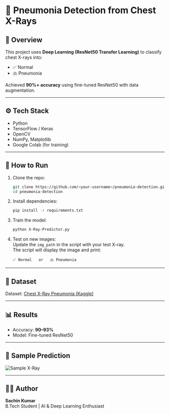 # 🩻 Pneumonia Detection from Chest X-Rays

## 📌 Overview
This project uses **Deep Learning (ResNet50 Transfer Learning)** to classify chest X-rays into:
- ✅ Normal
- 🫁 Pneumonia

Achieved **90%+ accuracy** using fine-tuned ResNet50 with data augmentation.

---

## ⚙️ Tech Stack
- Python
- TensorFlow / Keras
- OpenCV
- NumPy, Matplotlib
- Google Colab (for training)

---

## 🚀 How to Run
1. Clone the repo:
   ```bash
   git clone https://github.com/<your-username>/pneumonia-detection.git
   cd pneumonia-detection
   ```

2. Install dependencies:
   ```bash
   pip install -r requirements.txt
   ```

3. Train the model:
   ```bash
   python X-Ray-Predictor.py
   ```

4. Test on new images:  
   Update the `img_path` in the script with your test X-ray.  
   The script will display the image and print:
   ```
   ✅ Normal   or   🫁 Pneumonia
   ```

---

## 📂 Dataset
Dataset: [Chest X-Ray Pneumonia (Kaggle)](https://www.kaggle.com/datasets/paultimothymooney/chest-xray-pneumonia)

---

## 📊 Results
- Accuracy: **90–93%**
- Model: Fine-tuned ResNet50

---

## 📸 Sample Prediction
![Sample X-Ray](sample_images/example.png)

---

## 👨‍💻 Author
**Sachin Kumar**  
B.Tech Student | AI & Deep Learning Enthusiast
